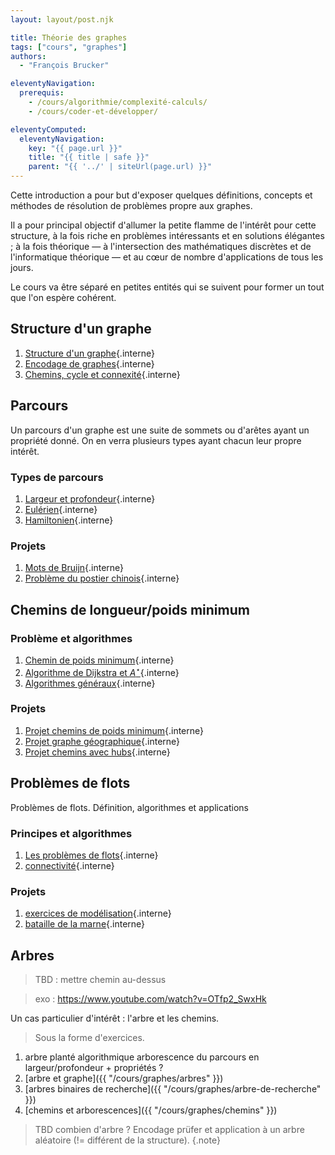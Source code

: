 ```yaml
---
layout: layout/post.njk

title: Théorie des graphes
tags: ["cours", "graphes"]
authors:
  - "François Brucker"

eleventyNavigation:
  prerequis:
    - /cours/algorithmie/complexité-calculs/
    - /cours/coder-et-développer/

eleventyComputed:
  eleventyNavigation:
    key: "{{ page.url }}"
    title: "{{ title | safe }}"
    parent: "{{ '../' | siteUrl(page.url) }}"
---
```


<!-- début résumé -->

Cette introduction a pour but d'exposer quelques définitions, concepts et méthodes de résolution de problèmes propre aux graphes.

Il a pour principal objectif d'allumer la petite flamme de l'intérêt pour cette structure, à la fois riche en problèmes intéressants et en solutions élégantes ; à la fois théorique — à l'intersection des mathématiques discrètes et de l'informatique théorique — et au cœur de nombre d'applications de tous les jours.

Le cours va être séparé en petites entités qui se suivent pour former un tout que l'on espère cohérent.

## <span id="structure"></span> Structure d'un graphe

1. [Structure d'un graphe](structure){.interne}
2. [Encodage de graphes](encodage){.interne}
3. [Chemins, cycle et connexité](chemins-cycles-connexite){.interne}

## Parcours

Un parcours d'un graphe est une suite de sommets ou d'arêtes ayant un propriété donné. On en verra plusieurs types ayant chacun leur propre intérêt.

### Types de parcours

1. [Largeur et profondeur](parcours-largeur-profondeur){.interne}
2. [Eulérien](parcours-eulériens){.interne}
3. [Hamiltonien](parcours-hamiltoniens){.interne}

### Projets

1. [Mots de Bruijn](projet-mots-bruijn){.interne}
2. [Problème du postier chinois](projet-postier-chinois){.interne}

## Chemins de longueur/poids minimum

### <span id="chemin-problèmes"></span> Problème et algorithmes

1. [Chemin de poids minimum](chemin-poids-min-problème){.interne}
2. [Algorithme de Dijkstra et $A^\star$](chemin-poids-min-positif){.interne}
3. [Algorithmes généraux](chemin-poids-min-cas-général){.interne}

### <span id="projet-chemin-poids-min"></span> Projets

1. [Projet chemins de poids minimum](projet-chemins-min){.interne}
2. [Projet graphe géographique](projet-graphe-géographique){.interne}
3. [Projet chemins avec hubs](projet-chemins-hub){.interne}

## Problèmes de flots

Problèmes de flots. Définition, algorithmes et applications

### Principes et algorithmes

1. [Les problèmes de flots](flots){.interne}
2. [connectivité](connectivité){.interne}

### <span id="projet-flots"></span> Projets

1. [exercices de modélisation](projet-flots-modélisation){.interne}
2. [bataille de la marne](projet-bataille-de-la-marne){.interne}

## Arbres

> TBD : mettre chemin au-dessus

> exo : <https://www.youtube.com/watch?v=OTfp2_SwxHk>
>
Un cas particulier d'intérêt : l'arbre et les chemins.

> Sous la forme d'exercices.

1. arbre planté algorithmique arborescence du parcours en largeur/profondeur + propriétés ?
2. [arbre et graphe]({{ "/cours/graphes/arbres"  }})
3. [arbres binaires de recherche]({{ "/cours/graphes/arbre-de-recherche"  }})
4. [chemins et arborescences]({{ "/cours/graphes/chemins"  }})

> TBD
> combien d'arbre ? Encodage prüfer et application à un arbre aléatoire (!= différent de la structure).
> {.note}
